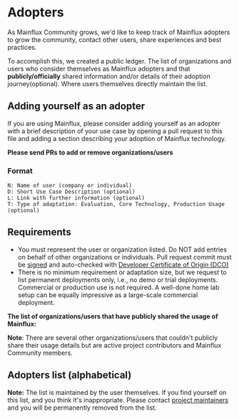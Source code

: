 # Adopters

As Mainflux Community grows, we'd like to keep track of Mainflux adopters to grow the community, contact other users, share experiences and best practices.

To accomplish this, we created a public ledger. The list of organizations and users who consider themselves as Mainflux adopters and that **publicly/officially** shared information and/or details of their adoption journey(optional).
Where users themselves directly maintain the list.

## Adding yourself as an adopter
If you are using Mainflux, please consider adding yourself as an adopter with a brief description of your use case by opening a pull request to this file and adding a section describing your adoption of Mainflux technology.

**Please send PRs to add or remove organizations/users**

### Format

```
N: Name of user (company or individual)
D: Short Use Case Description (optional)
L: Link with further information (optional)
T: Type of adaptation: Evaluation, Core Technology, Production Usage (optional)
```

## Requirements
* You must represent the user or organization listed. Do NOT add entries on behalf of other organizations or individuals.
Pull request commit must be [signed](https://docs.github.com/en/github/authenticating-to-github/signing-commits) and auto-checked with [ Developer Certificate of Origin (DCO)](https://probot.github.io/apps/dco/)
* There is no minimum requirement or adaptation size, but we request to list permanent deployments only, i.e., no demo or trial deployments. Commercial or production use is not required. A well-done home lab setup can be equally impressive as a large-scale commercial deployment.


**The list of organizations/users that have publicly shared the usage of Mainflux:**

**Note**: There are several other organizations/users that couldn't publicly share their usage details but are active project contributors and Mainflux Community members.


## Adopters list (alphabetical)


**Note:** The list is maintained by the user themselves. If you find yourself on this list, and you think it's inappropriate. Please contact [project maintainers](https://github.com/mainflux/mainflux/blob/master/MAINTAINERS) and you will be permanently removed from the list.
